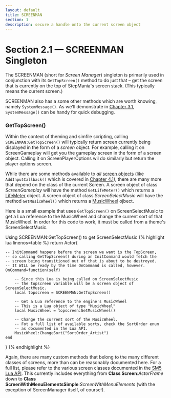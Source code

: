 ```yaml
---
layout: default
title: SCREENMAN
section: 1
description: secure a handle onto the current screen object
---
```


# Section 2.1 &mdash; SCREENMAN Singleton

The SCREENMAN (short for *Screen Manager*) singleton is primarily used in conjunction with its `GetTopScreen()` method to do just that – get the screen that is currently on the top of StepMania's screen stack.  (This typically means the current screen.)

SCREENMAN also has a some other methods which are worth knowing, namely `SystemMessage()`.   As we'll demonstrate in <a href="{{site.baseurl}}/Best_Practices/Debugging.html">Chapter 3.1</a>, `SystemMessage()`  can be handy for quick debugging.

### GetTopScreen()

Within the context of theming and simfile scripting, calling `SCREENMAN:GetTopScreen()` will typically return screen currently being displayed in the form of a *screen* object.
 For example, calling it on ScreenGameplay will get you the gameplay screen in the form of a screen object.  Calling it on ScreenPlayerOptions wil do similarly but return the player options screen.

While there are some methods available to *all* <a href="{{site.baseurl}}/API/Lua.xml#Screen">screen objects</a> (like `AddInputCallback()` which is covered in <a href="{{site.baseurl}}/Examples/Arbitrary-Input.html">Chapter 4.1</a>), there are many more that depend on the class of the current Screen.  A screen object of class *ScreenGameplay* will have the method `GetLifeMeter()` which returns a <a href="{{ site.baseurl }}/API/Lua.xml#LifeMeter">LifeMeter</a> object.  A screen object of class *ScreenSelectMusic* will have the method `GetMusicWheel()` which returns a <a href="{{ site.baseurl }}/API/Lua.xml#MusicWheel">MusicWheel</a> ojbect.

Here is a small example that uses `GetTopScreen()` on ScreenSelectMusic to get a Lua reference to the MusicWheel and change the current sort of that MusicWheel.  In order for this code to work, it must be called from a theme's ScreenSelectMusic.

<span class="CodeExample-Title">Using SCREENMAN:GetTopScreen() to get ScreenSelectMusic</span>
{% highlight lua linenos=table %}
return Actor{

	-- InitCommand happens before the screen we want is the TopScreen,
	-- so calling GetTopScreen() during an InitCommand would fetch the
	-- screen being transitioned out of that is about to be destroyed.
	-- It WILL be ready by the time OnCommand is called, however.
	OnCommand=function(self)

		-- Since this Lua is being called on ScreenSelectMusic
		-- the topscreen variable will be a screen object of ScreenSelectMusic.
		local topscreen = SCREENMAN:GetTopScreen()

		-- Get a Lua reference to the engine's MusicWheel
		-- This is a Lua object of type "MusicWheel"
		local MusicWheel = topscreen:GetMusicWheel()

		-- Change the current sort of the MusicWheel.
		-- Fot a full list of available sorts, check the SortOrder enum
		-- as documented in the Lua API.
		MusicWheel:ChangeSort("SortOrder_Artist")
	end
}
{% endhighlight %}

Again, there are many custom methods that belong to the many different classes of screens, more than can be reasonably documented here.  For a full list, please refer to the various screen classes documented in the <a href="{{ site.baseurl }}/API/Lua.xml">SM5 Lua API</a>.  This currently includes everything from **Class Screen**:*ActorFrame* down to **Class ScreenWithMenuElementsSimple**:*ScreenWithMenuElements* (with the exception of ScreenManager itself, of course!).